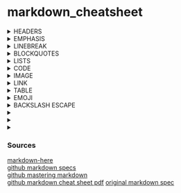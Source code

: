 # markdown_cheatsheet

<details><summary> HEADERS </summary>
<p>
  
```markdown
# h1
## h2
### h3
#### h4
##### h5
###### h6
```
# h1
## h2
### h3
#### h4
##### h5
###### h6

</p>
</details>

<details><summary> EMPHASIS </summary>
<p>

```markdown
*This text will be italic*  
_This will also be italic_  
**This text will be bold**  
__This will also be bold__  
*You **can** combine them*  
_**or use both together**_
```

*This text will be italic*  
_This will also be italic_  
**This text will be bold**  
__This will also be bold__  
*You **can** combine them*  
_**or use both together**_

</p>
</details>

<details><summary> LINEBREAK </summary>
<p>
  
```
Hello  (<-- no spaces)
World
```

Hello
World

---
 
```
Hello  (<-- one spaces)
World
```

Hello 
World

---

```
Hello  (<-- two spaces)
World
```

Hello  
World

---

```
Hello
World
```

Hello
World

---

```
Hello<br/>
World
```

Hello<br/>
World

---

```
Hello

World
```

Hello

World

---

```
hello\
world
```

hello\
world


</p>
</details>

<details><summary> BLOCKQUOTES </summary>
<p>

```markdown
As Kanye West said:

> We're living the future so
> the present is our past.
```

As Kanye West said:

> We're living the future so
> the present is our past.

</p>
</details>

<details><summary> LISTS </summary>
<p>

#### Unordered

```markdown
* Item 1
* Item 2
  * Item 2a
  * Item 2b
```

* Item 1
* Item 2
  * Item 2a
  * Item 2b
  
---

#### Ordered

```markdown
1. Item 1
1. Item 2
1. Item 3
   1. Item 3a
   1. Item 3b
```

1. Item 1
1. Item 2
1. Item 3
   1. Item 3a
   1. Item 3b
  
---  

 #### Task List
 
 ```markdown
- [x] @mentions, #refs, [links](), **formatting**, and <del>tags</del> supported
- [x] list syntax required (any unordered or ordered list supported)
- [x] this is a complete item
- [ ] this is an incomplete item
 ```
 
- [x] @mentions, #refs, [links](), **formatting**, and <del>tags</del> supported
- [x] list syntax required (any unordered or ordered list supported)
- [x] this is a complete item
- [ ] this is an incomplete item

</p>
</details>


<details><summary> CODE </summary>
<p>
  
#### inline code

```markdown
the `print()` functions prints text
```

the `print()` functions prints text

---

#### block code

````markdown
code sourounded with at least 3 backticks, for nested code different amount of backticks may be used:
```python
def foo(bar):
  print(bar)
```
````

```python
def foo(bar):
  print(bar)
```

---

```markdown
with 4 whitespaces at the beginning:
    def foo(bar):
      print(bar)
```

    def foo(bar):
      print(bar)

</p>
</details>

<details><summary> IMAGE </summary>
<p>

```markdown
![wikipedia logo](https://upload.wikimedia.org/wikipedia/commons/8/80/Wikipedia-logo-v2.svg)
```

![wikipedia logo](https://upload.wikimedia.org/wikipedia/commons/8/80/Wikipedia-logo-v2.svg)

</p>
</details>


<details><summary> LINK </summary>
<p>

```markdown
[www.wikipadia.org](http://www.wikipedia.org)  
http://www.github.com/
```
[www.wikipadia.org](http://www.wikipedia.org)  
http://www.github.com/

</p>
</details>

<details><summary> TABLE </summary>
<p>

```markdown
First Header | Second Header
------------ | -------------
Content from cell 1 | Content from cell 2
Content in the first column | Content in the second column
```

First Header | Second Header
------------ | -------------
Content from cell 1 | Content from cell 2
Content in the first column | Content in the second column

</p>
</details>



<details><summary> EMOJI </summary>
<p>

```markdown
:+1: :sparkles: :camel: :tada: :rocket: :metal: :octocat:
```

:+1: :sparkles: :camel: :tada: :rocket: :metal: :octocat:

[https://github.com/ikatyang/emoji-cheat-sheet/blob/master/README.md](https://github.com/ikatyang/emoji-cheat-sheet/blob/master/README.md)  
[www.emoji-cheat-sheet.com](www.emoji-cheat-sheet.com)

</p>
</details>


<details><summary> BACKSLASH ESCAPE </summary>
<p>

```markdown
\*literal asterisks\*
```

\*literal asterisks\*

Markdown provides backslash escapes for the following characters:  
\\    backslash  
\`   backtick  
\*    asterisk  
\_    underscore  
\{\}   curly braces  
\[\]   square brackets  
\(\)   parentheses  
\#    hash mark  
\+    plus sign  
\-    minus sign (hyphen)  
\.     dot  
\!     exclamation mark  

</p>
</details>

<details><summary> </summary>
<p>

```markdown

```

</p>
</details>

<details><summary> </summary>
<p>

```markdown

```

</p>
</details>

<details><summary> </summary>
<p>

```markdown

```

</p>
</details>

### Sources

[markdown-here](https://github.com/adam-p/markdown-here/wiki/Markdown-Here-Cheatsheet)  
[github markdown specs](https://github.github.com/gfm/)  
[github mastering markdown](https://guides.github.com/features/mastering-markdown/)  
[github markdown cheat sheet pdf](https://guides.github.com/pdfs/markdown-cheatsheet-online.pdf)
[original markdown spec](https://daringfireball.net/projects/markdown/)

